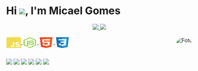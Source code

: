 <h1 align="left">Hi <img src="https://raw.githubusercontent.com/kaueMarques/kaueMarques/master/hi.gif" width="30px">, I'm Micael Gomes</h1>


<div align="center">
  <a href="https://github.com/Micazeera">
  <img height="180em" src="https://github-readme-stats.vercel.app/api?username=Micazeera&show_icons=true&theme=vision-friendly-dark"/>
  <img height="180em" src="https://github-readme-stats.vercel.app/api/top-langs/?username=Micazeera&layout=compact&langs_count=7&theme=vision-friendly-dark"/>
</div>
<div style="display: inline_block"><br>
  <img align="center" alt="JavaScript" height="30" width="40" src="https://raw.githubusercontent.com/devicons/devicon/master/icons/javascript/javascript-plain.svg">
    <img align="center" alt="NodeJs" height="30" width="40" src="https://raw.githubusercontent.com/devicons/devicon/master/icons/nodejs/nodejs-original.svg">
  <img align="center" alt="Html" height="30" width="40" src="https://raw.githubusercontent.com/devicons/devicon/master/icons/html5/html5-original.svg">
  <img align="center" alt="Css" height="30" width="40" src="https://raw.githubusercontent.com/devicons/devicon/master/icons/css3/css3-original.svg">


  <img align="right" alt="Foto" height="150" style="border-radius:50px;" src="">
</div>
  
  ##
 
<div> 
  <a href="https://www.youtube.com/channel/UCfmz12mnDeP-YW3W3IUrl7Q" target="_blank"><img src="https://img.shields.io/badge/YouTube-FF0000?style=for-the-badge&logo=youtube&logoColor=white" target="_blank"></a>
  <a href="https://instagram.com/micagomes.js" target="_blank"><img src="https://img.shields.io/badge/-Instagram-%23E4405F?style=for-the-badge&logo=instagram&logoColor=white" target="_blank"></a>
 	<a href="https://www.twitch.tv/Micazeera" target="_blank"><img src="https://img.shields.io/badge/Twitch-9146FF?style=for-the-badge&logo=twitch&logoColor=white" target="_blank"></a>
 <a href="" target="_blank"><img src="https://img.shields.io/badge/Discord-7289DA?style=for-the-badge&logo=discord&logoColor=white" target="_blank"></a> 
  <a href = "mailto:contato.micaeloficial@gmail.com"><img src="https://img.shields.io/badge/-Gmail-%23333?style=for-the-badge&logo=gmail&logoColor=white" target="_blank"></a>
  <a href="https://www.linkedin.com/in/micaelgomestavares/" target="_blank"><img src="https://img.shields.io/badge/-LinkedIn-%230077B5?style=for-the-badge&logo=linkedin&logoColor=white" target="_blank"></a> 
 
</div>
